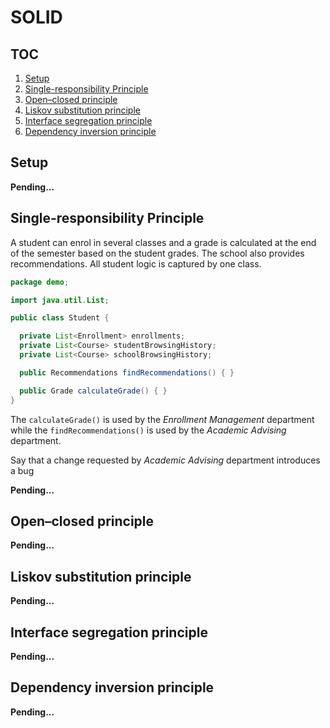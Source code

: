 # SOLID

## TOC

1. [Setup](#setup)
1. [Single-responsibility Principle](#single-responsibility-principle)
1. [Open–closed principle](#open-closed-principle)
1. [Liskov substitution principle](#liskov-substitution-principle)
1. [Interface segregation principle](#interface-segregation-principle)
1. [Dependency inversion principle](#dependency-inversion-principle)

## Setup

**Pending...**

## Single-responsibility Principle

A student can enrol in several classes and a grade is calculated at the end of the semester based on the student grades.  The school also provides recommendations.  All student logic is captured by one class.

```java
package demo;

import java.util.List;

public class Student {

  private List<Enrollment> enrollments;
  private List<Course> studentBrowsingHistory;
  private List<Course> schoolBrowsingHistory;

  public Recommendations findRecommendations() { }

  public Grade calculateGrade() { }
}
```

The `calculateGrade()` is used by the *Enrollment Management* department while the `findRecommendations()` is used by the *Academic Advising* department.

Say that a change requested by *Academic Advising* department introduces a bug


**Pending...**

## Open–closed principle

**Pending...**

## Liskov substitution principle

**Pending...**

## Interface segregation principle

**Pending...**

## Dependency inversion principle

**Pending...**
